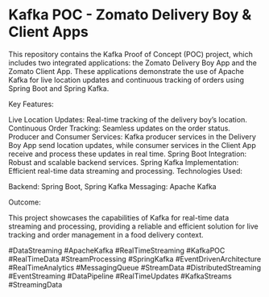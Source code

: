 # Kafka POC - Zomato Delivery Boy & Client Apps
This repository contains the Kafka Proof of Concept (POC) project, which includes two integrated applications: the Zomato Delivery Boy App and the Zomato Client App. These applications demonstrate the use of Apache Kafka for live location updates and continuous tracking of orders using Spring Boot and Spring Kafka.

Key Features:

Live Location Updates: Real-time tracking of the delivery boy’s location.
Continuous Order Tracking: Seamless updates on the order status.
Producer and Consumer Services: Kafka producer services in the Delivery Boy App send location updates, while consumer services in the Client App receive and process these updates in real time.
Spring Boot Integration: Robust and scalable backend services.
Spring Kafka Implementation: Efficient real-time data streaming and processing.
Technologies Used:

Backend: Spring Boot, Spring Kafka
Messaging: Apache Kafka

Outcome:

This project showcases the capabilities of Kafka for real-time data streaming and processing, providing a reliable and efficient solution for live tracking and order management in a food delivery context.

#DataStreaming #ApacheKafka #RealTimeStreaming #KafkaPOC #RealTimeData #StreamProcessing #SpringKafka #EventDrivenArchitecture #RealTimeAnalytics #MessagingQueue #StreamData #DistributedStreaming #EventStreaming #DataPipeline #RealTimeUpdates #KafkaStreams #StreamingData

